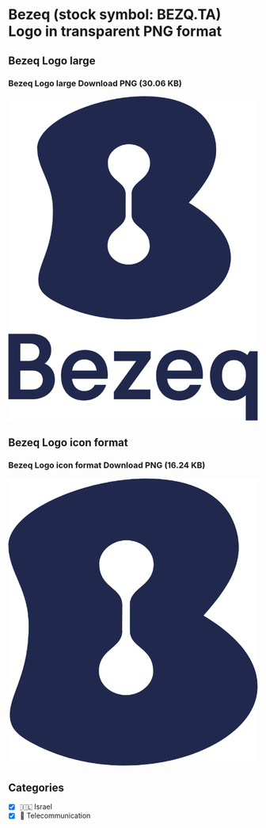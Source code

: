 # Bezeq (stock symbol: BEZQ.TA) Logo in transparent PNG format

## Bezeq Logo large

### Bezeq Logo large Download PNG (30.06 KB)

![Bezeq Logo large Download PNG (30.06 KB)](/img/orig/BEZQ.TA_BIG-e8449c98.png)

## Bezeq Logo icon format

### Bezeq Logo icon format Download PNG (16.24 KB)

![Bezeq Logo icon format Download PNG (16.24 KB)](/img/orig/BEZQ.TA-517f9a41.png)



## Categories
- [x] 🇮🇱 Israel
- [x] 📡 Telecommunication
